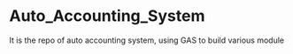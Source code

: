 # Auto_Accounting_System
It is the repo of auto accounting system, using GAS to build various module
